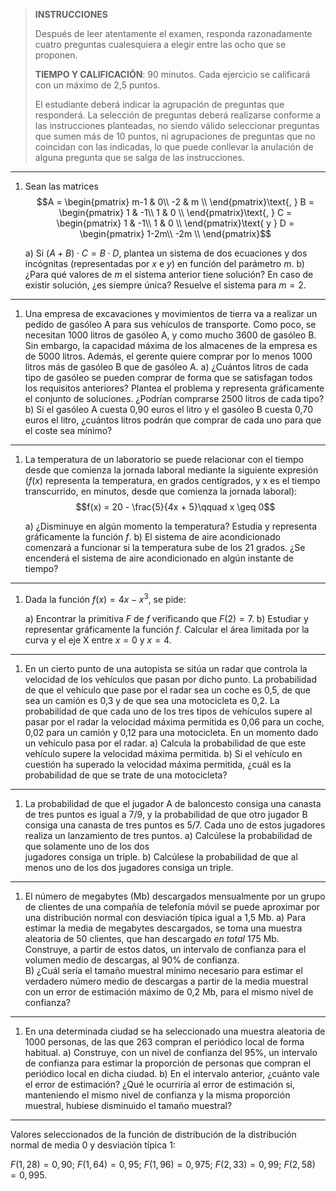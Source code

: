 > **INSTRUCCIONES**
>
> Después de leer atentamente el examen, responda razonadamente
> cuatro preguntas cualesquiera a elegir entre las ocho que se proponen.
> 
> **TIEMPO Y CALIFICACIÓN**: 90 minutos. Cada ejercicio se calificará
> con un máximo de 2,5 puntos.
> 
> El estudiante deberá indicar la agrupación de preguntas que responderá.
> La selección de preguntas deberá realizarse conforme a las instrucciones
> planteadas, no siendo válido seleccionar preguntas que sumen más de
> 10 puntos, ni agrupaciones de preguntas que no coincidan con las 
> indicadas, lo que puede conllevar la anulación de alguna
> pregunta que se salga de las instrucciones.

---------------

1.  Sean las matrices $$A = \begin{pmatrix}
            m-1 & 0\\
            -2 & m \\
        \end{pmatrix}\text{, } 
        B = \begin{pmatrix}
            1 & -1\\
            1 & 0 \\
        \end{pmatrix}\text{, } 
        C = \begin{pmatrix}
            1 & -1\\
            1 & 0 \\
        \end{pmatrix}\text{ y } 
        D = \begin{pmatrix}
            1-2m\\
            -2m \\
        \end{pmatrix}$$

    a)  Si $(A+B)\cdot C = B \cdot D$, plantea un
        sistema de dos ecuaciones y dos incógnitas (representadas por
        $x$ e $y$) en función del parámetro *m*.
    b)  ¿Para qué valores de *m* el sistema anterior
        tiene solución? En caso de existir solución, ¿es siempre única?
        Resuelve el sistema para $m = 2$.

---------------

1.  Una empresa de excavaciones y movimientos de tierra va a realizar
    un pedido de gasóleo A para sus vehículos de transporte. Como poco,
    se necesitan 1000 litros de gasóleo A, y como mucho 3600
    de gasóleo B. Sin embargo, la capacidad máxima de los almacenes
    de la empresa es de 5000 litros. Además, el gerente quiere
    comprar por lo menos 1000 litros más de gasóleo B que de gasóleo A.
    a)  ¿Cuántos litros de cada tipo de gasóleo se pueden comprar
        de forma que se satisfagan todos los requisitos anteriores?
        Plantea el problema y representa gráficamente el conjunto de
        soluciones. ¿Podrían comprarse 2500 litros de cada tipo?
    b)  Si el gasóleo A cuesta 0,90 euros el litro y el gasóleo B cuesta 
        0,70 euros el litro, ¿cuántos litros podrán que comprar de cada
        uno para que el coste sea mínimo?

---------------

1.  La temperatura de un laboratorio se puede
    relacionar con el tiempo desde que comienza la jornada laboral
    mediante la siguiente expresión ($f(x)$ representa la temperatura,
    en grados centígrados, y x es el tiempo transcurrido, en minutos,
    desde que comienza la jornada laboral):
    $$f(x) = 20 - \frac{5}{4x + 5}\qquad x \geq 0$$

    a)  ¿Disminuye en algún momento la temperatura?
        Estudia y representa gráficamente la función $f$.
    b)  El sistema de aire acondicionado comenzará a
        funcionar si la temperatura sube de los 21 grados. ¿Se encenderá
        el sistema de aire acondicionado en algún instante de tiempo?

---------------

1.  Dada la función $f(x) = 4x - x^3$, se pide:

    a)  Encontrar la primitiva $F$ de $f$ verificando que $F(2) = 7$.
    b)  Estudiar y representar gráficamente la función $f$. Calcular el
        área limitada por la curva y el eje X entre $x = 0$ y $x = 4$.

---------------

1.  En un cierto punto de una autopista se sitúa un radar que
    controla la velocidad de los vehículos que pasan por dicho
    punto. La probabilidad de que el vehículo que pase por el radar
    sea un coche es 0,5, de que sea un camión es 0,3 y de que
    sea una motocicleta es 0,2. La probabilidad de que cada uno
    de los tres tipos de vehículos supere al pasar por el radar la
    velocidad máxima permitida es 0,06 para un coche, 0,02 para
    un camión y 0,12 para una motocicleta. En un momento dado un
    vehículo pasa por el radar.
    a)  Calcula la probabilidad de que este vehículo supere
        la velocidad máxima permitida.
    b)  Si el vehículo en cuestión ha superado la velocidad máxima 
        permitida, ¿cuál es la probabilidad de que se trate de
        una motocicleta?

---------------

1.  La probabilidad de que el jugador A de baloncesto consiga una
    canasta de tres puntos es igual a 7/9, y la probabilidad de que
    otro jugador B consiga una canasta de tres puntos es 5/7.
    Cada uno de estos jugadores realiza un lanzamiento de tres puntos.
    a)  Calcúlese la probabilidad de que solamente uno de los dos  
        jugadores consiga un triple.
    b)  Calcúlese la probabilidad de que al menos uno de los dos
        jugadores consiga un triple.

---------------

1.  El número de megabytes (Mb) descargados mensualmente por un
    grupo de clientes de una compañía de telefonía móvil
    se puede aproximar por una distribución normal 
    con desviación típica igual a 1,5 Mb.
    a)  Para estimar la media de megabytes descargados, se toma una
        muestra aleatoria de 50 clientes, que han descargado *en total*
        175 Mb. Construye, a partir de estos datos, un intervalo de confianza para el volumen medio de descargas, al 90% de confianza.    
    B)  ¿Cuál sería el tamaño muestral mínimo necesario para estimar
        el verdadero número medio de descargas a partir de la media muestral con un error de estimación máximo de 0,2 Mb, para el mismo nivel de confianza?

---------------

1.  En una determinada ciudad se ha seleccionado una muestra
    aleatoria de 1000 personas, de las que 263 compran el periódico
    local de forma habitual.
    a)  Construye, con un nivel de confianza del 95%, un intervalo de
        confianza para estimar la proporción de personas que
        compran el periódico local en dicha ciudad.
    b)  En el intervalo anterior, ¿cuánto vale el error de estimación?
        ¿Qué le ocurriría al error de estimación si, manteniendo
        el mismo nivel de confianza y la misma proporción muestral,
        hubiese disminuido el tamaño muestral?

---------------

Valores seleccionados de la función de distribución de la distribución normal de media 0 y desviación típica 1:

$F(1,28) = 0,90$; $F(1,64) = 0,95$; $F(1,96) = 0,975$; $F(2,33) = 0,99$; $F(2,58) = 0,995$.